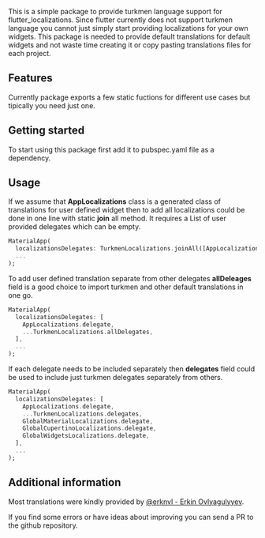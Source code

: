
This is a simple package to provide turkmen language support for
flutter_localizations. Since flutter currently does not support turkmen language
you cannot just simply start providing localizations for your own widgets. This
package is needed to provide default translations for default widgets and not
waste time creating it or copy pasting translations files for each project.

## Features

Currently package exports a few static fuctions for different use cases but
tipically you need just one.

## Getting started

To start using this package first add it to pubspec.yaml file as a dependency.

## Usage

If we assume that **AppLocalizations** class is a generated class of
translations for user defined widget then to add all localizations could be done
in one line with static **join** all method. It requires a List of user provided
delegates which can be empty.

```dart
MaterialApp(
  localizationsDelegates: TurkmenLocalizations.joinAll([AppLocalizations.delegate]),
  ...
);

```

To add user defined translation separate from other delegates **allDeleages**
field is a good choice to import turkmen and other default translations in one
go.

```dart
MaterialApp(
  localizationsDelegates: [
    AppLocalizations.delegate,
    ...TurkmenLocalizations.allDelegates,
  ],
  ...
);

```

If each delegate needs to be included separately then **delegates** field could
be used to include just turkmen delegates separately from others.

```dart
MaterialApp(
  localizationsDelegates: [
    AppLocalizations.delegate,
    ...TurkmenLocalizations.delegates,
    GlobalMaterialLocalizations.delegate,
    GlobalCupertinoLocalizations.delegate,
    GlobalWidgetsLocalizations.delegate,
  ],
  ...
);

```

## Additional information

Most translations were kindly provided by [@erknvl - Erkin Ovlyagulyyev](https://github.com/erknvl).

If you find some errors or have ideas about improving you can send a PR to the
github repository.

